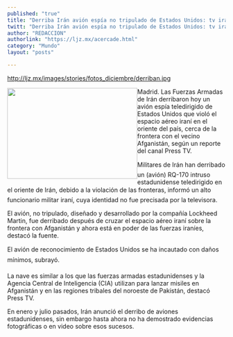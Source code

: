 ```yaml
---
published: "true"
title: "Derriba Irán avión espía no tripulado de Estados Unidos: tv iraní"
twitt: "Derriba Irán avión espía no tripulado de Estados Unidos: tv iraní"
author: "REDACCION"
authorlink: "https://ljz.mx/acercade.html"
category: "Mundo"
layout: "posts"

---
```

http://ljz.mx/images/stories/fotos_diciembre/derriban.jpg

  <img src="http://ljz.mx/images/stories/fotos_diciembre/derriban.jpg" border="0" width="300" height="209" style="float: left;" />Madrid. Las Fuerzas Armadas de Irán derribaron hoy un avión espía teledirigido de Estados Unidos que violó el espacio aéreo iraní en el oriente del país, cerca de la frontera con el vecino Afganistán, según un reporte del canal Press TV.



  Militares de Irán han derribado un (avión) RQ-170 intruso estadunidense teledirigido en el oriente de Irán, debido a la violación de las fronteras, informó un alto funcionario militar iraní, cuya identidad no fue precisada por la televisora.



  El avión, no tripulado, diseñado y desarrollado por la compañía Lockheed Martin, fue derribado después de cruzar el espacio aéreo iraní sobre la frontera con Afganistán y ahora está en poder de las fuerzas iraníes, destacó la fuente.



  El avión de reconocimiento de Estados Unidos se ha incautado con daños mínimos, subrayó.



  La nave es similar a los que las fuerzas armadas estadunidenses y la Agencia Central de Inteligencia (CIA) utilizan para lanzar misiles en Afganistán y en las regiones tribales del noroeste de Pakistán, destacó Press TV.



  En enero y julio pasados, Irán anunció el derribo de aviones estadunidenses, sin embargo hasta ahora no ha demostrado evidencias fotográficas o en video sobre esos sucesos.

